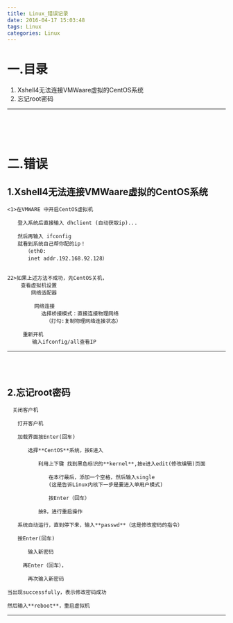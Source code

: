 ```yaml
---
title: Linux_错误记录
date: 2016-04-17 15:03:48
tags: Linux
categories: Linux
---
```


一.目录
======================

1. Xshell4无法连接VMWaare虚拟的CentOS系统
2. 忘记root密码


---
<br><br><br>



二.错误
===========================

1.Xshell4无法连接VMWaare虚拟的CentOS系统
------------
```
<1>在VMWARE 中开启CentOS虚拟机

　　登入系统后直接输入 dhclient (自动获取ip)...

　　然后再输入 ifconfig 
　　就看到系统自己帮你配的ip！
　　　　（eth0:
　　　　inet addr.192.168.92.128）


22>如果上述方法不成功，先CentOS关机，
　　 查看虚拟机设置
　　　　 网络适配器

　　　　  网络连接    
　　　　　　 选择桥接模式：直接连接物理网络
　　　　　　　　（打勾:复制物理网络连接状态）

　　　重新开机
        输入ifconfig/all查看IP
```

---
<br><br>


2.忘记root密码
----------------
```
　关闭客户机

　　打开客户机

　　加载界面按Enter(回车)

　　　　选择**CentOS**系统，按E进入

　　　　　　利用上下键 找到黑色标识的**kernel**,按e进入edit(修改编辑)页面

　　　　　　　　在本行最后，添加一个空格，然后输入single
　　　　　　　　(这是告诉Linux内核下一步是要进入单用户模式)

　　　　　　　　按Enter（回车）

　　　　　　按B，进行重启操作

　　系统自动运行，直到停下来，输入**passwd**（这是修改密码的指令）

　　按Enter(回车)

　　　　输入新密码

　　　再Enter（回车），

　　　　再次输入新密码

当出现successfully，表示修改密码成功

然后输入**reboot**，重启虚拟机

```


---
<br><br>